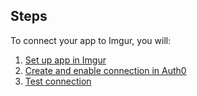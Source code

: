 ## Steps

To connect your app to Imgur, you will:

1. [Set up app in Imgur](#set-up-app-in-imgur)
2. [Create and enable connection in Auth0](#create-and-enable-connection-in-auth0)
3. [Test connection](#test-connection)
